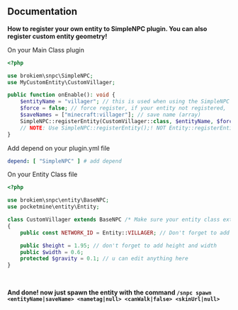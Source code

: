 ## Documentation

<b>How to register your own entity to SimpleNPC plugin. You can also register custom entity geometry!</b><br>

On your Main Class plugin<br>

```php
<?php

use brokiem\snpc\SimpleNPC;
use MyCustomEntity\CustomVillager;

public function onEnable(): void {
    $entityName = "villager"; // this is used when using the SimpleNPC spawn command
    $force = false; // force register, if your entity not registered,  use true
    $saveNames = ["minecraft:villager"]; // save name (array)
    SimpleNPC::registerEntity(CustomVillager::class, $entityName, $force, $saveNames); // register the entity to SimpleNPC
    // NOTE: Use SimpleNPC::registerEntity();! NOT Entity::registerEntity();
}
```

Add depend on your plugin.yml file<br>

```yaml
depend: [ "SimpleNPC" ] # add depend
```

On your Entity Class file<br>

```php
<?php

use brokiem\snpc\entity\BaseNPC;
use pocketmine\entity\Entity;

class CustomVillager extends BaseNPC /* Make sure your entity class extends to \brokiem\snpc\entity\BaseNPC */
{
    public const NETWORK_ID = Entity::VILLAGER; // Don't forget to add the network id of the entity

    public $height = 1.95; // don't forget to add height and width
    public $width = 0.6;
    protected $gravity = 0.1; // u can edit anything here
}
```

<br>

<b>And done! now just spawn the entity with the
command ```/snpc spawn <entityName|saveName> <nametag|null> <canWalk|false> <skinUrl|null>```
<br>
<img src="https://github.com/brokiem/CustomEntity/blob/master/assets/img.png" alt="">